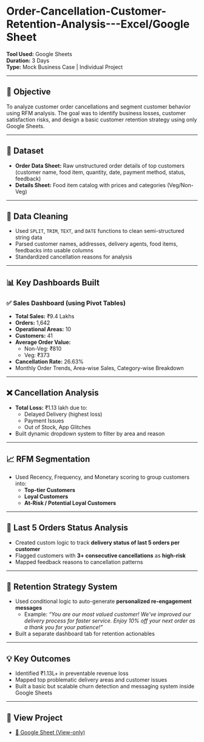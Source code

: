 # Order-Cancellation-Customer-Retention-Analysis---Excel/Google Sheet
**Tool Used:** Google Sheets  
**Duration:** 3 Days  
**Type:** Mock Business Case | Individual Project

---

## 🎯 Objective

To analyze customer order cancellations and segment customer behavior using RFM analysis. The goal was to identify business losses, customer satisfaction risks, and design a basic customer retention strategy using only Google Sheets.

---

## 📁 Dataset

- **Order Data Sheet:** Raw unstructured order details of top customers (customer name, food item, quantity, date, payment method, status, feedback)
- **Details Sheet:** Food item catalog with prices and categories (Veg/Non-Veg)

---

## 🧼 Data Cleaning

- Used `SPLIT`, `TRIM`, `TEXT`, and `DATE` functions to clean semi-structured string data
- Parsed customer names, addresses, delivery agents, food items, feedbacks into usable columns
- Standardized cancellation reasons for analysis

---

## 📊 Key Dashboards Built

### ✅ Sales Dashboard (using Pivot Tables)

- **Total Sales:** ₹9.4 Lakhs  
- **Orders:** 1,642  
- **Operational Areas:** 10  
- **Customers:** 41  
- **Average Order Value:**  
  - Non-Veg: ₹810  
  - Veg: ₹373  
- **Cancellation Rate:** 26.63%
- Monthly Order Trends, Area-wise Sales, Category-wise Breakdown

---

## ❌ Cancellation Analysis

- **Total Loss:** ₹1.13 lakh due to:
  - Delayed Delivery (highest loss)
  - Payment Issues
  - Out of Stock, App Glitches
- Built dynamic dropdown system to filter by area and reason

---

## 📈 RFM Segmentation

- Used Recency, Frequency, and Monetary scoring to group customers into:
  - **Top-tier Customers**
  - **Loyal Customers**
  - **At-Risk / Potential Loyal Customers**

---

## 🔄 Last 5 Orders Status Analysis

- Created custom logic to track **delivery status of last 5 orders per customer**
- Flagged customers with **3+ consecutive cancellations** as **high-risk**
- Mapped feedback reasons to cancellation patterns

---

## 💬 Retention Strategy System

- Used conditional logic to auto-generate **personalized re-engagement messages**
  - Example: *“You are our most valued customer! We've improved our delivery process for faster service. Enjoy 10% off your next order as a thank you for your patience!”*
- Built a separate dashboard tab for retention actionables

---

## 💡 Key Outcomes

- Identified ₹1.13L+ in preventable revenue loss
- Mapped top problematic delivery areas and customer issues
- Built a basic but scalable churn detection and messaging system inside Google Sheets

---

## 📌 View Project

- [🔗 Google Sheet (View-only)](https://docs.google.com/spreadsheets/d/1-S_l6GLugReABz6K-RDzzj5lNrK7sIqg18QoMELDnc4/edit?usp=sharing)
